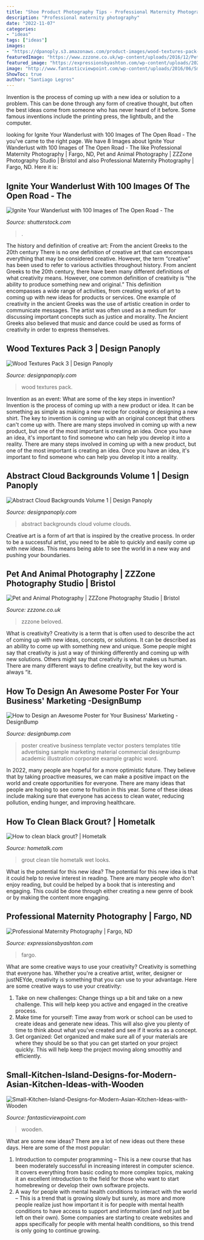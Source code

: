```yaml
---
title: "Shoe Product Photography Tips - Professional Maternity Photography"
description: "Professional maternity photography"
date: "2022-11-07"
categories:
- "ideas"
tags: ["ideas"]
images:
- "https://dpanoply.s3.amazonaws.com/product-images/wood-textures-pack-003-preview-02.jpg"
featuredImage: "https://www.zzzone.co.uk/wp-content/uploads/2016/12/Pet-Portraits-at-our-Bristol-Photography-Studio-020.jpg"
featured_image: "https://expressionsbyashton.com/wp-content/uploads/2020/03/448a1499-copy.jpg"
image: "http://www.fantasticviewpoint.com/wp-content/uploads/2016/06/Small-Kitchen-Island-Designs-for-Modern-Asian-Kitchen-Ideas-with-Wooden-Floor-and-Black-Kitchen-Island.jpg"
ShowToc: true
author: "Santiago Legros"
---
```



Invention is the process of coming up with a new idea or solution to a problem. This can be done through any form of creative thought, but often the best ideas come from someone who has never heard of it before. Some famous inventions include the printing press, the lightbulb, and the computer.

	

		
looking for Ignite Your Wanderlust with 100 Images of The Open Road - The you've came to the right page. We have 8 Images about Ignite Your Wanderlust with 100 Images of The Open Road - The like Professional Maternity Photography | Fargo, ND, Pet and Animal Photography | ZZZone Photography Studio | Bristol and also Professional Maternity Photography | Fargo, ND. Here it is:
		
    
## Ignite Your Wanderlust With 100 Images Of The Open Road - The

<img loading=lazy src="https://www2.shutterstock.com/blog/wp-content/uploads/sites/5/2016/03/fall-trees-road-1.jpg" onerror="this.onerror=null;this.src='https://tse2.mm.bing.net/th?id=OIP.avxhtQqr5FoubGjq4sIXugHaEo&amp;pid=15.1';" alt="Ignite Your Wanderlust with 100 Images of The Open Road - The">

_Source: shutterstock.com_

>. 

	

The history and definition of creative art: From the ancient Greeks to the 20th century
There is no one definition of creative art that can encompass everything that may be considered creative. However, the term “creative” has been used to refer to various activities throughout history. From ancient Greeks to the 20th century, there have been many different definitions of what creativity means. However, one common definition of creativity is “the ability to produce something new and original.” This definition encompasses a wide range of activities, from creating works of art to coming up with new ideas for products or services.
One example of creativity in the ancient Greeks was the use of artistic creation in order to communicate messages. The artist was often used as a medium for discussing important concepts such as justice and morality. The Ancient Greeks also believed that music and dance could be used as forms of creativity in order to express themselves.

    
## Wood Textures Pack 3 | Design Panoply

<img loading=lazy src="https://dpanoply.s3.amazonaws.com/product-images/wood-textures-pack-003-preview-02.jpg" onerror="this.onerror=null;this.src='https://tse4.mm.bing.net/th?id=OIP.e3RrT7vY_8fPQB5q2i-85wHaE8&amp;pid=15.1';" alt="Wood Textures Pack 3 | Design Panoply">

_Source: designpanoply.com_

>wood textures pack. 

	

Invention as an event: What are some of the key steps in invention?
Invention is the process of coming up with a new product or idea. It can be something as simple as making a new recipe for cooking or designing a new shirt. The key to invention is coming up with an original concept that others can't come up with. There are many steps involved in coming up with a new product, but one of the most important is creating an idea. Once you have an idea, it's important to find someone who can help you develop it into a reality. There are many steps involved in coming up with a new product, but one of the most important is creating an idea. Once you have an idea, it's important to find someone who can help you develop it into a reality.

    
## Abstract Cloud Backgrounds Volume 1 | Design Panoply

<img loading=lazy src="https://dpanoply.s3.amazonaws.com/product-images/abstract-cloud-backgrounds-01-02.jpg" onerror="this.onerror=null;this.src='https://tse1.mm.bing.net/th?id=OIP.tcOZLelXJ9i7ygpp56dvBwHaE8&amp;pid=15.1';" alt="Abstract Cloud Backgrounds Volume 1 | Design Panoply">

_Source: designpanoply.com_

>abstract backgrounds cloud volume clouds. 

	

Creative art is a form of art that is inspired by the creative process. In order to be a successful artist, you need to be able to quickly and easily come up with new ideas. This means being able to see the world in a new way and pushing your boundaries.

    
## Pet And Animal Photography | ZZZone Photography Studio | Bristol

<img loading=lazy src="https://www.zzzone.co.uk/wp-content/uploads/2016/12/Pet-Portraits-at-our-Bristol-Photography-Studio-020.jpg" onerror="this.onerror=null;this.src='https://tse1.mm.bing.net/th?id=OIP.veN4yraUk1AQs9LoYyW5AwHaKY&amp;pid=15.1';" alt="Pet and Animal Photography | ZZZone Photography Studio | Bristol">

_Source: zzzone.co.uk_

>zzzone beloved. 

	

What is creativity?
Creativity is a term that is often used to describe the act of coming up with new ideas, concepts, or solutions. It can be described as an ability to come up with something new and unique. Some people might say that creativity is just a way of thinking differently and coming up with new solutions. Others might say that creativity is what makes us human. There are many different ways to define creativity, but the key word is always “it.

    
## How To Design An Awesome Poster For Your Business&#039; Marketing -DesignBump

<img loading=lazy src="https://cdn.designbump.com/wp-content/uploads/2018/01/businessposter.jpg" onerror="this.onerror=null;this.src='https://tse4.mm.bing.net/th?id=OIP.cwqLXVLShmLWAax_BPZD5gHaLu&amp;pid=15.1';" alt="How to Design an Awesome Poster for Your Business&#039; Marketing -DesignBump">

_Source: designbump.com_

>poster creative business template vector posters templates title advertising sample marketing material commercial designbump academic illustration corporate example graphic word. 

	

In 2022, many people are hopeful for a more optimistic future. They believe that by taking proactive measures, we can make a positive impact on the world and create opportunities for everyone. There are many ideas that people are hoping to see come to fruition in this year. Some of these ideas include making sure that everyone has access to clean water, reducing pollution, ending hunger, and improving healthcare.

    
## How To Clean Black Grout? | Hometalk

<img loading=lazy src="https://cdn-fastly.hometalk.com/media/2015/09/16/2989203/q-how-to-clean-black-grout-cleaning-tips-house-cleaning.1.jpg?size=500x500&amp;nocrop=1" onerror="this.onerror=null;this.src='https://tse1.mm.bing.net/th?id=OIP.nJSgc2N6IcREGFpmZ7gPYwAAAA&amp;pid=15.1';" alt="How to clean black grout? | Hometalk">

_Source: hometalk.com_

>grout clean tile hometalk wet looks. 

	

What is the potential for this new idea?
The potential for this new idea is that it could help to revive interest in reading. There are many people who don't enjoy reading, but could be helped by a book that is interesting and engaging. This could be done through either creating a new genre of book or by making the content more engaging.

    
## Professional Maternity Photography | Fargo, ND

<img loading=lazy src="https://expressionsbyashton.com/wp-content/uploads/2020/03/448a1499-copy.jpg" onerror="this.onerror=null;this.src='https://tse2.mm.bing.net/th?id=OIP.7V_S5ukJqqwN94k9pZapSQHaKX&amp;pid=15.1';" alt="Professional Maternity Photography | Fargo, ND">

_Source: expressionsbyashton.com_

>fargo. 

	

What are some creative ways to use your creativity?
Creativity is something that everyone has. Whether you're a creative artist, writer, designer or justNEYde, creativity is something that you can use to your advantage. Here are some creative ways to use your creativity: 
1. Take on new challenges: Change things up a bit and take on a new challenge. This will help keep you active and engaged in the creative process. 
2. Make time for yourself: Time away from work or school can be used to create ideas and generate new ideas. This will also give you plenty of time to think about what you've created and see if it works as a concept. 
3. Get organized: Get organized and make sure all of your materials are where they should be so that you can get started on your project quickly. This will help keep the project moving along smoothly and efficiently. 

    
## Small-Kitchen-Island-Designs-for-Modern-Asian-Kitchen-Ideas-with-Wooden

<img loading=lazy src="http://www.fantasticviewpoint.com/wp-content/uploads/2016/06/Small-Kitchen-Island-Designs-for-Modern-Asian-Kitchen-Ideas-with-Wooden-Floor-and-Black-Kitchen-Island.jpg" onerror="this.onerror=null;this.src='https://tse2.mm.bing.net/th?id=OIP.DUWUSViCc0nqxReMC56uiQHaE5&amp;pid=15.1';" alt="Small-Kitchen-Island-Designs-for-Modern-Asian-Kitchen-Ideas-with-Wooden">

_Source: fantasticviewpoint.com_

>wooden. 

	

What are some new ideas?
There are a lot of new ideas out there these days. Here are some of the most popular: 
1) Introduction to computer programming – This is a new course that has been moderately successful in increasing interest in computer science. It covers everything from basic coding to more complex topics, making it an excellent introduction to the field for those who want to start homebrewing or develop their own software projects. 
2) A way for people with mental health conditions to interact with the world – This is a trend that is growing slowly but surely, as more and more people realize just how important it is for people with mental health conditions to have access to support and information (and not just be left on their own). Some companies are starting to create websites and apps specifically for people with mental health conditions, so this trend is only going to continue growing.

